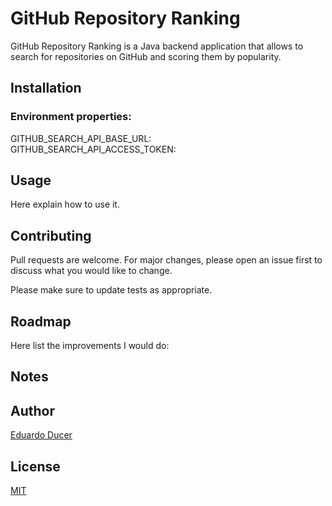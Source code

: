 # GitHub Repository Ranking

GitHub Repository Ranking is a Java backend application that allows to search for repositories on GitHub and scoring them by popularity.

## Installation

### Environment properties:
GITHUB_SEARCH_API_BASE_URL:\
GITHUB_SEARCH_API_ACCESS_TOKEN:

## Usage

Here explain how to use it.

## Contributing

Pull requests are welcome. For major changes, please open an issue first
to discuss what you would like to change.

Please make sure to update tests as appropriate.

## Roadmap

Here list the improvements I would do:

## Notes

## Author

[Eduardo Ducer](mailto:educer@gmail.com)

## License

[MIT](https://choosealicense.com/licenses/mit/)
